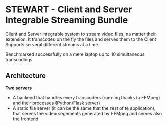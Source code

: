 # STEWART - Client and Server Integrable Streaming Bundle

Client and Server integrable system to stream video files, na matter their extension.
It transcodes on the fly the files and serves them to the Client
Supports serveral different streams at a time

Benchmarked successfully on a mere laptop up to 10 simultaneous transcodings

## Architecture
**Two servers**
 - A backend that handles every transcoders (running thanks to FFMpeg) and their processes (Python/Flask server)
 - A static file server (it can be the same that the rest of te application), that serves the video segements generated by FFMpeg and serves also the frontend
